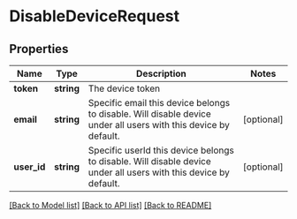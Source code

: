 # DisableDeviceRequest

## Properties
Name | Type | Description | Notes
------------ | ------------- | ------------- | -------------
**token** | **string** | The device token | 
**email** | **string** | Specific email this device belongs to disable. Will disable device under all users with this device by default. | [optional] 
**user_id** | **string** | Specific userId this device belongs to disable. Will disable device under all users with this device by default. | [optional] 

[[Back to Model list]](../../README.md#documentation-for-models) [[Back to API list]](../../README.md#documentation-for-api-endpoints) [[Back to README]](../../README.md)

